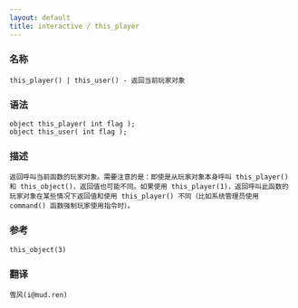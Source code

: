 ```yaml
---
layout: default
title: interactive / this_player
---
```


### 名称

    this_player() | this_user() - 返回当前玩家对象

### 语法

    object this_player( int flag );
    object this_user( int flag );

### 描述

    返回呼叫当前函数的玩家对象。需要注意的是：即使是从玩家对象本身呼叫 this_player() 和 this_object()，返回值也可能不同。如果使用 this_player(1)，返回呼叫此函数的玩家对象在某些情况下返回值和使用 this_player() 不同（比如系统管理员使用 command() 函数强制玩家使用指令时）。

### 参考

    this_object(3)

### 翻译

    雪风(i@mud.ren)
